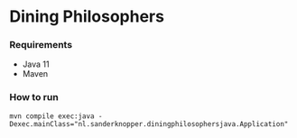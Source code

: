 # Dining Philosophers

### Requirements
* Java 11
* Maven

### How to run
`mvn compile exec:java -Dexec.mainClass="nl.sanderknopper.diningphilosophersjava.Application"`
